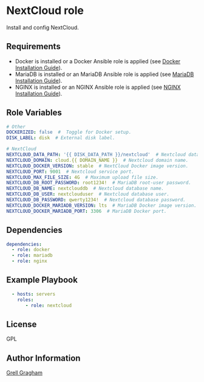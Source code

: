 NextCloud role
=========

Install and config NextCloud.

Requirements
------------

- Docker is installed or a Docker Ansible role is applied (see [Docker Installation Guide](https://docs.docker.com/engine/install/)).
- MariaDB is installed or an MariaDB Ansible role is applied (see [MariaDB Installation Guide](https://mariadb.com/kb/en/getting-installing-and-upgrading-mariadb/)).
- NGINX is installed or an NGINX Ansible role is applied (see [NGINX Installation Guide](https://nginx.org/en/docs/install.html)).

Role Variables
--------------

```yml
# Other
DOCKERIZED: false  #  Toggle for Docker setup.
DISK_LABEL: disk  # External disk label.

# NextCloud
NEXTCLOUD_DATA_PATH: '{{ DISK_DATA_PATH }}/nextcloud'  # Nextcloud data path.
NEXTCLOUD_DOMAIN: cloud.{{ DOMAIN_NAME }}  # Nextcloud domain name.
NEXTCLOUD_DOCKER_VERSION: stable  # NextCloud Docker image version.
NEXTCLOUD_PORT: 9001  # Nextcloud service port.
NEXTCLOUD_MAX_FILE_SIZE: 4G  # Maximum upload file size.
NEXTCLOUD_DB_ROOT_PASSWORD: root1234!  # MariaDB root-user password.
NEXTCLOUD_DB_NAME: nextclouddb  # Nextcloud database name.
NEXTCLOUD_DB_USER: nextclouduser  # Nextcloud database user.
NEXTCLOUD_DB_PASSWORD: qwerty1234!  # Nextcloud database password.
NEXTCLOUD_DOCKER_MARIADB_VERSION: lts  # MariaDB Docker image version.
NEXTCLOUD_DOCKER_MARIADB_PORT: 3306  # MariaDB Docker port.
```

Dependencies
------------

```yml
dependencies:
  - role: docker
  - role: mariadb
  - role: nginx
```

Example Playbook
----------------

```yml
  - hosts: servers
    roles:
       - role: nextcloud
```

License
-------

GPL

Author Information
------------------

[Grell Gragham](https://github.com/ggragham)
